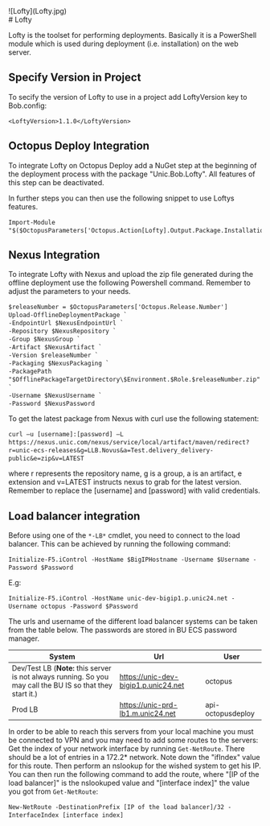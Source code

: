 <div class="chapterlogo">![Lofty](Lofty.jpg)</div>
# Lofty

Lofty is the toolset for performing deployments. Basically it is a PowerShell module which is used during deployment (i.e. installation) on the web server.


## Specify Version in Project
To secify the version of Lofty to use in a project add LoftyVersion key to Bob.config:

    <LoftyVersion>1.1.0</LoftyVersion>


## Octopus Deploy  Integration
To integrate Lofty on Octopus Deploy add a NuGet step at the beginning of the deployment process with the package "Unic.Bob.Lofty". All features of this step can be deactivated.

In further steps you can then use the following snippet to use Loftys features.

    Import-Module "$($OctopusParameters['Octopus.Action[Lofty].Output.Package.InstallationDirectoryPath'])\Lofty"


## Nexus Integration

To integrate Lofty with Nexus and upload the zip file generated during the offline deployment use the following Powershell command. Remember to adjust the parameters to your needs.

    $releaseNumber = $OctopusParameters['Octopus.Release.Number']
    Upload-OfflineDeploymentPackage `
    -EndpointUrl $NexusEndpointUrl `
    -Repository $NexusRepository `
    -Group $NexusGroup `
    -Artifact $NexusArtifact `
    -Version $releaseNumber `
    -Packaging $NexusPackaging `
    -PackagePath "$OfflinePackageTargetDirectory\$Environment.$Role.$releaseNumber.zip" `
    -Username $NexusUsername `
    -Password $NexusPassword

To get the latest package from Nexus with curl use the following statement:

    curl –u [username]:[password] –L https://nexus.unic.com/nexus/service/local/artifact/maven/redirect?r=unic-ecs-releases&g=LLB.Novus&a=Test.delivery_delivery-public&e=zip&v=LATEST

where r represents the repository name, g is a group, a is an artifact, e extension and v=LATEST instructs nexus to grab for the latest version. Remember to replace the [username] and [password] with valid credentials.


## Load balancer integration
Before using one of the `*-LB*` cmdlet, you need to connect to the load balancer. This can be achieved by running the following command:

    Initialize-F5.iControl -HostName $BigIPHostname -Username $Username -Password $Password

E.g:

    Initialize-F5.iControl -HostName unic-dev-bigip1.p.unic24.net -Username octopus -Password $Password

The urls and username of the different load balancer systems can be taken from the table below.
The passwords are stored in BU ECS password manager.

| System | Url | User |
| --- | --- | --- |
| Dev/Test LB (**Note:** this server is not always running. So you may call the BU IS so that they start it.) | https://unic-dev-bigip1.p.unic24.net | octopus |
| Prod LB | https://unic-prd-lb1.m.unic24.net | api-octopusdeploy |

In order to be able to reach this servers from your local machine you must be connected to VPN
and you may need to add some routes to the servers:
Get the index of your network interface by running `Get-NetRoute`.
There should be a lot of entries in a 172.2* network. Note down the "ifIndex"
value for this route. Then perform an nslookup for the wished system to get his IP.
You can then run the following command to add the route, where "[IP of the load balancer]" is the
nslookuped value and "[interface index]" the value you got from `Get-NetRoute`:
```
New-NetRoute -DestinationPrefix [IP of the load balancer]/32 -InterfaceIndex [interface index]
```
